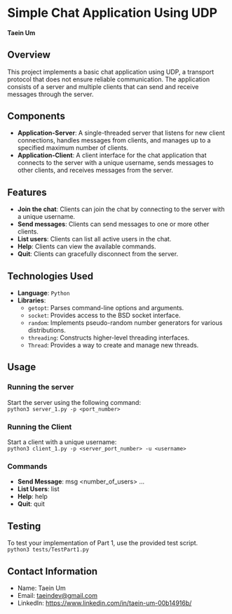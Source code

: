 # Simple Chat Application Using UDP
#### Taein Um




## Overview
This project implements a basic chat application using UDP, a transport protocol that does not ensure reliable communication. The application consists of a server and multiple clients that can send and receive messages through the server.


## Components
- **Application-Server**: A single-threaded server that listens for new client connections, handles messages from clients, and manages up to a specified maximum number of clients.
- **Application-Client**: A client interface for the chat application that connects to the server with a unique username, sends messages to other clients, and receives messages from the server.


## Features
- **Join the chat**: Clients can join the chat by connecting to the server with a unique username.
- **Send messages**: Clients can send messages to one or more other clients.
- **List users**: Clients can list all active users in the chat.
- **Help**: Clients can view the available commands.
- **Quit**: Clients can gracefully disconnect from the server.


## Technologies Used
- **Language**: `Python`
- **Libraries**:
    - `getopt`: Parses command-line options and arguments.
    - `socket`: Provides access to the BSD socket interface.
    - `random`: Implements pseudo-random number generators for various distributions.
    - `threading`: Constructs higher-level threading interfaces.
    - `Thread`: Provides a way to create and manage new threads.




## Usage

### Running the server
Start the server using the following command:<br>
`python3 server_1.py -p <port_number>`

### Running the Client
Start a client with a unique username:<br>
`python3 client_1.py -p <server_port_number> -u <username>`

### Commands
- **Send Message**: msg <number_of_users> <username1> <username2> ... <message>
- **List Users**: list
- **Help**: help
- **Quit**: quit




## Testing
To test your implementation of Part 1, use the provided test script.<br>
`python3 tests/TestPart1.py`




## Contact Information
- Name: Taein Um
- Email: taeindev@gmail.com
- LinkedIn: https://www.linkedin.com/in/taein-um-00b14916b/
